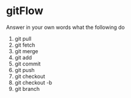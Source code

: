 # gitFlow

Answer in your own words what the following do

1. git pull
2. git fetch
3. git merge
4. git add
5. git commit
6. git push
7. git checkout
8. git checkout -b
9. git branch
